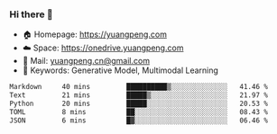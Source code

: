 ### Hi there 👋

- 🏠 Homepage: https://yuangpeng.com
- ☁️ Space: https://onedrive.yuangpeng.com
- 📧 Mail: yuangpeng.cn@gmail.com
- 🌅 Keywords: Generative Model, Multimodal Learning

<!--
**yuangpeng/yuangpeng** is a ✨ _special_ ✨ repository because its `README.md` (this file) appears on your GitHub profile.

Here are some ideas to get you started:

- 🔭 I’m currently working on ...
- 🌱 I’m currently learning ...
- 👯 I’m looking to collaborate on ...
- 🤔 I’m looking for help with ...
- 💬 Ask me about ...
- 📫 How to reach me: ...
- 😄 Pronouns: ...
- ⚡ Fun fact: ...
-->

<!--START_SECTION:waka-->

```txt
Markdown     40 mins         ██████████▒░░░░░░░░░░░░░░   41.46 %
Text         21 mins         █████▒░░░░░░░░░░░░░░░░░░░   21.97 %
Python       20 mins         █████░░░░░░░░░░░░░░░░░░░░   20.53 %
TOML         8 mins          ██░░░░░░░░░░░░░░░░░░░░░░░   08.43 %
JSON         6 mins          █▓░░░░░░░░░░░░░░░░░░░░░░░   06.46 %
```

<!--END_SECTION:waka-->
